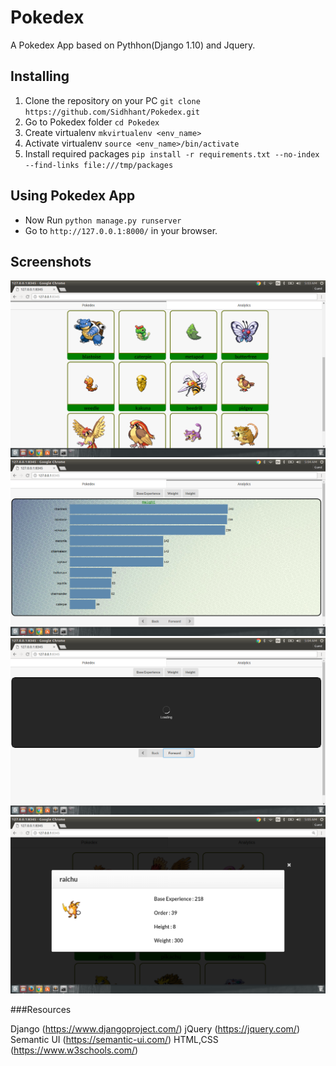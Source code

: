 # Pokedex
A  Pokedex App based on Pythhon(Django 1.10) and Jquery.
## Installing
1. Clone the repository on your PC `git clone https://github.com/Sidhhant/Pokedex.git`
1. Go to Pokedex folder `cd Pokedex`
  1. Create virtualenv `mkvirtualenv <env_name>`
  1. Activate virtualenv `source <env_name>/bin/activate`
1. Install required packages `pip install -r requirements.txt --no-index --find-links file:///tmp/packages` 

## Using Pokedex App 
* Now Run `python manage.py runserver`
* Go to `http://127.0.0.1:8000/` in your browser.

## Screenshots
![Alt text](/screenshots/screen1)
![Alt text](/screenshots/screen2)
![Alt text](/screenshots/screen3)
![Alt text](/screenshots/screen4)

###Resources

Django (https://www.djangoproject.com/)
jQuery (https://jquery.com/)
Semantic UI (https://semantic-ui.com/)
HTML,CSS (https://www.w3schools.com/)
